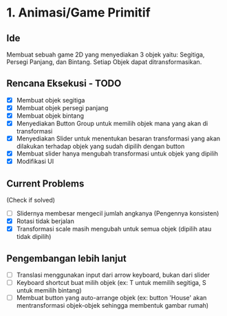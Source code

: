 # 1. Animasi/Game Primitif
## Ide
Membuat sebuah game 2D yang menyediakan 3 objek yaitu: Segitiga, Persegi Panjang, dan Bintang. Setiap Objek dapat ditransformasikan.
## Rencana Eksekusi - TODO
- [x] Membuat objek segitiga
- [x] Membuat objek persegi panjang
- [x] Membuat objek bintang
- [x] Menyediakan Button Group untuk memilih objek mana yang akan di transformasi
- [x] Menyediakan Slider untuk menentukan besaran transformasi yang akan dilakukan terhadap objek yang sudah dipilih dengan button
- [x] Membuat slider hanya mengubah transformasi untuk objek yang dipilih
- [x] Modifikasi UI
## Current Problems
(Check if solved)
- [ ] Slidernya membesar mengecil jumlah angkanya (Pengennya konsisten)
- [x] Rotasi tidak berjalan
- [x] Transformasi scale masih mengubah untuk semua objek (dipilih atau tidak dipilih)
## Pengembangan lebih lanjut
- [ ] Translasi menggunakan input dari arrow keyboard, bukan dari slider
- [ ] Keyboard shortcut buat milih objek (ex: T untuk memilih segitiga, S untuk memilih bintang)
- [ ] Membuat button yang auto-arrange objek (ex: button 'House' akan mentransformasi objek-objek sehingga membentuk gambar rumah)